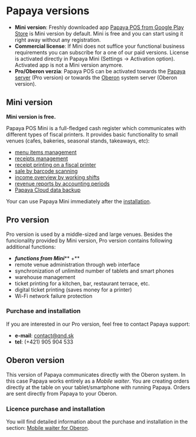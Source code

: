 # Papaya versions

* **Mini version**: Freshly downloaded app [Papaya POS from Google Play Store](https://play.google.com/store/apps/details?id=qnd.papaya.pos) is Mini version by default. Mini is free and you can start using it right away without any registration.
* **Commercial license**: If Mini does not suffice your functional business requirements you can subscribe for a one of our paid versions. License is activated directly in Papaya Mini \(Settings -&gt; Activation option\). Activated app is not a Mini version anymore.
* **Pro\/Oberon verzia**: Papaya POS can be activated towards the [Papaya server](http://papayapos.sk/sk/pro) \(Pro version\) or towards the [Oberon](http://www.exalogic.sk/oberon/) system server \(Oberon version\).

## Mini version

**Mini version is free.**

Papaya POS Mini is a full-fledged cash register which communicates with different types of fiscal printers. It provides basic functionality to small venues \(cafes, bakeries, seasonal stands, takeaways, etc\):

* [menu items management](../editacia_menu/editacie_menu_na_tablete.html)
* [receipts management](../sprava_uctov/praca_s_uctom.html)
* [receipt printing on a fiscal printer](../periferie/fiskalna_tlaciaren.html)
* [sale by barcode scanning](../periferie/skener_ciarovych_kodov.html)
* [income overview by working shifts](../uctovne_obdobia_a_smeny/README.html)
* [revenue reports by accounting periods](../uctovne_obdobia_a_smeny/README.html)
* [Papaya Cloud data backup](../zalohy_dat/README.html)

Your can use Papaya Mini immediately after the [installation](../instalacia_papaye.html).

## Pro version

Pro version is used by a middle-sized and large venues. Besides the funcionality provided by Mini version, Pro version contains following additional functions:

* _**functions from  Mini**_** +**
* remote venue administration through web interface
* synchronization of unlimited number of tablets and smart phones
* warehouse management
* ticket printing for a kitchen, bar, restaurant terrace, etc.
* digital ticket printing \(saves money for a printer\)
* Wi-Fi network failure protection

### Purchase and installation

If you are interested in our Pro version, feel free to contact Papaya support:

* **e-mail**: contact@qnd.sk
* **tel**: \(+421\) 905 904 533

## Oberon version

This version of Papaya communicates directly with the Oberon system. In this case Papaya works entirely as a _Mobile waiter_. You are creating orders directly at the table on your tablet\/smartphone with running Papaya. Orders are sent directly from Papaya to your Oberon.

### Licence purchase and installation

You will find detailed information about the purchase and installation in the section: [Mobile waiter for Oberon](../oberon/README.html).

